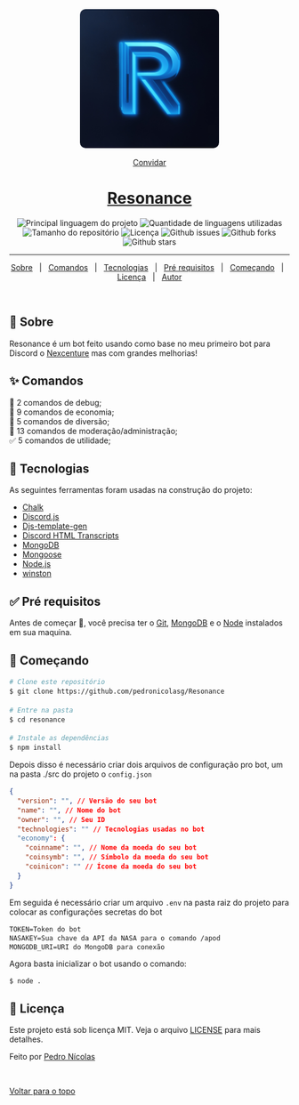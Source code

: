 <div align="center" id="top"> 
  <img src="./src/images/logo.jpg" alt="Resonance" width="250" heigth="250" style="border-radius: 10px;" />

[Convidar](https://discord.com/oauth2/authorize?client_id=1129229235811254362&scope=bot&permissions=406277713111)

</div>

<h1 align="center"><a href="https://resonancebot.vercel.app/">Resonance</a></h1>
<p align="center">
  <img alt="Principal linguagem do projeto" src="https://img.shields.io/github/languages/top/pedronicolasg/resonance?color=56BEB8">

  <img alt="Quantidade de linguagens utilizadas" src="https://img.shields.io/github/languages/count/pedronicolasg/resonance?color=56BEB8">

  <img alt="Tamanho do repositório" src="https://img.shields.io/github/repo-size/pedronicolasg/resonance?color=56BEB8">

  <img alt="Licença" src="https://img.shields.io/github/license/pedronicolasg/resonance?color=56BEB8">

  <img alt="Github issues" src="https://img.shields.io/github/issues/pedronicolasg/resonance?color=56BEB8" />

  <img alt="Github forks" src="https://img.shields.io/github/forks/pedronicolasg/resonance?color=56BEB8" />

  <img alt="Github stars" src="https://img.shields.io/github/stars/pedronicolasg/resonance?color=56BEB8" />
</p>

<hr>

<p align="center">
  <a href="#dart-sobre">Sobre</a> &#xa0; | &#xa0; 
  <a href="#sparkles-comandos">Comandos</a> &#xa0; | &#xa0;
  <a href="#rocket-tecnologias">Tecnologias</a> &#xa0; | &#xa0;
  <a href="#white_check_mark-pré-requisitos">Pré requisitos</a> &#xa0; | &#xa0;
  <a href="#checkered_flag-começando">Começando</a> &#xa0; | &#xa0;
  <a href="#memo-licença">Licença</a> &#xa0; | &#xa0;
  <a href="https://github.com/pedronicolasg" target="_blank">Autor</a>
</p>

<br>

## :dart: Sobre

Resonance é um bot feito usando como base no meu primeiro bot para Discord o [Nexcenture](https://github.com/pedronicolasg/Nexcenture) mas com grandes melhorias!

## :sparkles: Comandos

🤖 2 comandos de debug;\
💸 9 comandos de economia;\
🥳 5 comandos de diversão;\
👑 13 comandos de moderação/administração;\
✅ 5 comandos de utilidade;

## :rocket: Tecnologias

As seguintes ferramentas foram usadas na construção do projeto:

- [Chalk](https://www.npmjs.com/package/chalk)
- [Discord.js](https://discord.js.org/)
- [Djs-template-gen](https://www.npmjs.com/package/djs-template-gen)
- [Discord HTML Transcripts](https://www.npmjs.com/package/discord-html-transcripts)
- [MongoDB](https://www.mongodb.com/)
- [Mongoose](https://mongoosejs.com/)
- [Node.js](https://nodejs.org/en/)
- [winston](https://www.npmjs.com/package/winston)

## :white_check_mark: Pré requisitos

Antes de começar :checkered_flag:, você precisa ter o [Git](https://git-scm.com), [MongoDB](https://www.mongodb.com/) e o [Node](https://nodejs.org/en/) instalados em sua maquina.

## :checkered_flag: Começando

```bash
# Clone este repositório
$ git clone https://github.com/pedronicolasg/Resonance

# Entre na pasta
$ cd resonance

# Instale as dependências
$ npm install
```

Depois disso é necessário criar dois arquivos de configuração pro bot, um na pasta ./src do projeto o `config.json`

```json
{
  "version": "", // Versão do seu bot
  "name": "", // Nome do bot
  "owner": "", // Seu ID
  "technologies": "" // Tecnologias usadas no bot
  "economy": {
    "coinname": "", // Nome da moeda do seu bot
    "coinsymb": "", // Símbolo da moeda do seu bot
    "coinicon": "" // Ícone da moeda do seu bot
  }
}
```

Em seguida é necessário criar um arquivo `.env` na pasta raiz do projeto para colocar as configurações secretas do bot

```env
TOKEN=Token do bot
NASAKEY=Sua chave da API da NASA para o comando /apod
MONGODB_URI=URI do MongoDB para conexão
```

Agora basta inicializar o bot usando o comando:

```bash
$ node .
```

## :memo: Licença

Este projeto está sob licença MIT. Veja o arquivo [LICENSE](LICENSE.md) para mais detalhes.

Feito por <a href="https://github.com/pedronicolasg" target="_blank">Pedro Nícolas</a>

&#xa0;

<a href="#top">Voltar para o topo</a>
